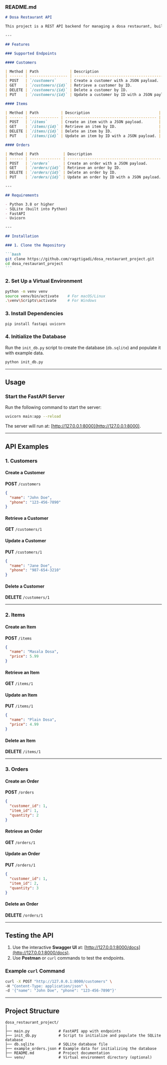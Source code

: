 ### **README.md**

````markdown
# Dosa Restaurant API

This project is a REST API backend for managing a dosa restaurant, built using **FastAPI** and **SQLite**. The API provides CRUD (Create, Read, Update, Delete) operations for customers, items, and orders.

---

## Features

### Supported Endpoints

#### Customers

| Method | Path              | Description                                  |
| ------ | ----------------- | -------------------------------------------- |
| POST   | `/customers`      | Create a customer with a JSON payload.       |
| GET    | `/customers/{id}` | Retrieve a customer by ID.                   |
| DELETE | `/customers/{id}` | Delete a customer by ID.                     |
| PUT    | `/customers/{id}` | Update a customer by ID with a JSON payload. |

#### Items

| Method | Path          | Description                               |
| ------ | ------------- | ----------------------------------------- |
| POST   | `/items`      | Create an item with a JSON payload.       |
| GET    | `/items/{id}` | Retrieve an item by ID.                   |
| DELETE | `/items/{id}` | Delete an item by ID.                     |
| PUT    | `/items/{id}` | Update an item by ID with a JSON payload. |

#### Orders

| Method | Path           | Description                                |
| ------ | -------------- | ------------------------------------------ |
| POST   | `/orders`      | Create an order with a JSON payload.       |
| GET    | `/orders/{id}` | Retrieve an order by ID.                   |
| DELETE | `/orders/{id}` | Delete an order by ID.                     |
| PUT    | `/orders/{id}` | Update an order by ID with a JSON payload. |

---

## Requirements

- Python 3.8 or higher
- SQLite (built into Python)
- FastAPI
- Uvicorn

---

## Installation

### 1. Clone the Repository

```bash
git clone https://github.com/ragztigadi/dosa_restaurant_project.git
cd dosa_restaurant_project
```
````

### 2. Set Up a Virtual Environment

```bash
python -m venv venv
source venv/bin/activate    # For macOS/Linux
.\venv\Scripts\activate     # For Windows
```

### 3. Install Dependencies

```bash
pip install fastapi uvicorn
```

### 4. Initialize the Database

Run the `init_db.py` script to create the database (`db.sqlite`) and populate it with example data.

```bash
python init_db.py
```

---

## Usage

### Start the FastAPI Server

Run the following command to start the server:

```bash
uvicorn main:app --reload
```

The server will run at: [http://127.0.0.1:8000](http://127.0.0.1:8000).

---

## API Examples

### 1. Customers

#### Create a Customer

**POST** `/customers`

```json
{
  "name": "John Doe",
  "phone": "123-456-7890"
}
```

#### Retrieve a Customer

**GET** `/customers/1`

#### Update a Customer

**PUT** `/customers/1`

```json
{
  "name": "Jane Doe",
  "phone": "987-654-3210"
}
```

#### Delete a Customer

**DELETE** `/customers/1`

---

### 2. Items

#### Create an Item

**POST** `/items`

```json
{
  "name": "Masala Dosa",
  "price": 5.99
}
```

#### Retrieve an Item

**GET** `/items/1`

#### Update an Item

**PUT** `/items/1`

```json
{
  "name": "Plain Dosa",
  "price": 4.99
}
```

#### Delete an Item

**DELETE** `/items/1`

---

### 3. Orders

#### Create an Order

**POST** `/orders`

```json
{
  "customer_id": 1,
  "item_id": 1,
  "quantity": 2
}
```

#### Retrieve an Order

**GET** `/orders/1`

#### Update an Order

**PUT** `/orders/1`

```json
{
  "customer_id": 1,
  "item_id": 2,
  "quantity": 3
}
```

#### Delete an Order

**DELETE** `/orders/1`

---

## Testing the API

1. Use the interactive **Swagger UI** at: [http://127.0.0.1:8000/docs](http://127.0.0.1:8000/docs).
2. Use **Postman** or `curl` commands to test the endpoints.

### Example `curl` Command

```bash
curl -X POST "http://127.0.0.1:8000/customers" \
-H "Content-Type: application/json" \
-d '{"name": "John Doe", "phone": "123-456-7890"}'
```

---

## Project Structure

```
dosa_restaurant_project/
│
├── main.py             # FastAPI app with endpoints
├── init_db.py          # Script to initialize and populate the SQLite database
├── db.sqlite           # SQLite database file
├── example_orders.json # Example data for initializing the database
├── README.md           # Project documentation
└── venv/               # Virtual environment directory (optional)
```
